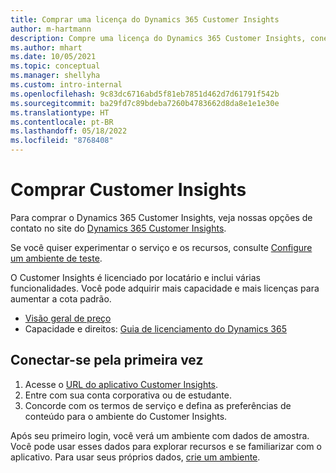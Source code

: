 ```yaml
---
title: Comprar uma licença do Dynamics 365 Customer Insights
author: m-hartmann
description: Compre uma licença do Dynamics 365 Customer Insights, conecte-se e familiarize-se com o aplicativo.
ms.author: mhart
ms.date: 10/05/2021
ms.topic: conceptual
ms.manager: shellyha
ms.custom: intro-internal
ms.openlocfilehash: 9c83dc6716abd5f81eb7851d462d7d61791f542b
ms.sourcegitcommit: ba29fd7c89bdeba7260b4783662d8da8e1e1e30e
ms.translationtype: HT
ms.contentlocale: pt-BR
ms.lasthandoff: 05/18/2022
ms.locfileid: "8768408"
---
```

# <a name="purchase-customer-insights"></a>Comprar Customer Insights

Para comprar o Dynamics 365 Customer Insights, veja nossas opções de contato no site do [Dynamics 365 Customer Insights](https://dynamics.microsoft.com/ai/customer-insights/).

Se você quiser experimentar o serviço e os recursos, consulte [Configure um ambiente de teste](trial-signup.md).

O Customer Insights é licenciado por locatário e inclui várias funcionalidades. Você pode adquirir mais capacidade e mais licenças para aumentar a cota padrão.
- [Visão geral de preço](https://dynamics.microsoft.com/ai/customer-insights/pricing/)
- Capacidade e direitos: [Guia de licenciamento do Dynamics 365](https://go.microsoft.com/fwlink/?LinkId=866544)

## <a name="sign-in-for-the-first-time"></a>Conectar-se pela primeira vez

1. Acesse o [URL do aplicativo Customer Insights](https://home.ci.ai.dynamics.com).
1. Entre com sua conta corporativa ou de estudante.
1. Concorde com os termos de serviço e defina as preferências de conteúdo para o ambiente do Customer Insights.

Após seu primeiro login, você verá um ambiente com dados de amostra. Você pode usar esses dados para explorar recursos e se familiarizar com o aplicativo. Para usar seus próprios dados, [crie um ambiente](create-environment.md).
